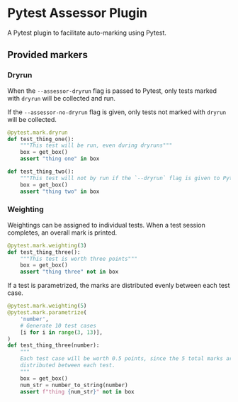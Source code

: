 # Pytest Assessor Plugin

A Pytest plugin to facilitate auto-marking using Pytest.

## Provided markers

### Dryrun

When the `--assessor-dryrun` flag is passed to Pytest, only tests marked with
`dryrun` will be collected and run.

If the `--assessor-no-dryrun` flag is given, only tests not marked with `dryrun`
will be collected.

```py
@pytest.mark.dryrun
def test_thing_one():
    """This test will be run, even during dryruns"""
    box = get_box()
    assert "thing one" in box

def test_thing_two():
    """This test will not by run if the `--dryrun` flag is given to Pytest"""
    box = get_box()
    assert "thing two" in box
```

### Weighting

Weightings can be assigned to individual tests. When a test session completes,
an overall mark is printed.

```py
@pytest.mark.weighting(3)
def test_thing_three():
    """This test is worth three points"""
    box = get_box()
    assert "thing three" not in box
```

If a test is parametrized, the marks are distributed evenly between each test
case.

```py
@pytest.mark.weighting(5)
@pytest.mark.parametrize(
    'number',
    # Generate 10 test cases
    [i for i in range(3, 13)],
)
def test_thing_three(number):
    """
    Each test case will be worth 0.5 points, since the 5 total marks are evenly
    distributed between each test.
    """
    box = get_box()
    num_str = number_to_string(number)
    assert f"thing {num_str}" not in box
```
